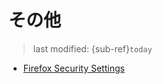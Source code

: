 # その他
> last modified: {sub-ref}`today`

- [Firefox Security Settings](firefox/firefox-security-settings.md)